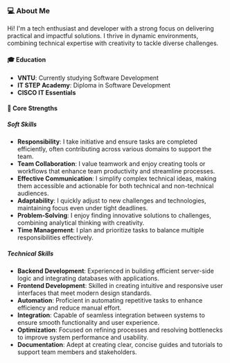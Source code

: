 ### 💻 About Me  

Hi! I'm a tech enthusiast and developer with a strong focus on delivering practical and impactful solutions. I thrive in dynamic environments, combining technical expertise with creativity to tackle diverse challenges.  

#### 🎓 Education  
- **VNTU**: Currently studying Software Development  
- **IT STEP Academy**: Diploma in Software Development  
- **CISCO IT Essentials**  

#### 🌟 Core Strengths  

##### Soft Skills  
- **Responsibility**: I take initiative and ensure tasks are completed efficiently, often contributing across various domains to support the team.  
- **Team Collaboration**: I value teamwork and enjoy creating tools or workflows that enhance team productivity and streamline processes.  
- **Effective Communication**: I simplify complex technical ideas, making them accessible and actionable for both technical and non-technical audiences.  
- **Adaptability**: I quickly adjust to new challenges and technologies, maintaining focus even under tight deadlines.  
- **Problem-Solving**: I enjoy finding innovative solutions to challenges, combining analytical thinking with creativity.  
- **Time Management**: I plan and prioritize tasks to balance multiple responsibilities effectively.  

##### Technical Skills  
- **Backend Development**: Experienced in building efficient server-side logic and integrating databases with applications.  
- **Frontend Development**: Skilled in creating intuitive and responsive user interfaces that meet modern design standards.  
- **Automation**: Proficient in automating repetitive tasks to enhance efficiency and reduce manual effort.  
- **Integration**: Capable of seamless integration between systems to ensure smooth functionality and user experience.  
- **Optimization**: Focused on refining processes and resolving bottlenecks to improve system performance and usability.  
- **Documentation**: Adept at creating clear, concise guides and tutorials to support team members and stakeholders.  
